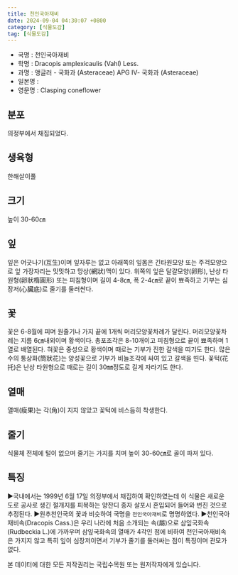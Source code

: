 ```yaml
---
title: 천인국아재비
date: 2024-09-04 04:30:07 +0800
category: [식물도감]
tag: [식물도감]
---
```




- 국명 : 천인국아재비
- 학명 : Dracopis amplexicaulis (Vahl) Less.
- 과명 : 앵글러 - 국화과 (Asteraceae) APG Ⅳ- 국화과 (Asteraceae)
- 일본명 : 
- 영문명 : Clasping coneflower


## 분포
의정부에서 채집되었다.
## 생육형
한해살이풀
## 크기
높이 30-60㎝
## 잎
잎은 어긋나기(互生)이며 잎자루는 없고 아래쪽의 잎몸은 긴타원모양 또는 주걱모양으로 잎 가장자리는 밋밋하고 망상(網狀)맥이 있다. 위쪽의 잎은 달걀모양(卵形), 난상 타원형(卵狀楕圓形) 또는 피침형이며 길이 4-8㎝, 폭 2-4㎝로 끝이 뾰족하고 기부는 심장저(心臟底)로 줄기를 둘러싼다.
## 꽃
꽃은 6-8월에 피며 원줄기나 가지 끝에 1개씩 머리모양꽃차례가 달린다. 머리모양꽃차례는 지름 6㎝내외이며 황색이다. 총포조각은 8-10개이고 피침형으로 끝이 뾰족하며 1열로 배열된다. 혀꽃은 중성으로 황색이며 때로는 기부가 진한 갈색을 띠기도 한다. 많은 수의 통상화(筒狀花)는 양성꽃으로 기부가 비늘조각에 싸여 있고 갈색을 띤다. 꽃턱(花托)은 난상 타원형으로 때로는 길이 30㎜정도로 길게 자라기도 한다.
## 열매
열매(瘦果)는 각(角)이 지지 않았고 꽃턱에 비스듬히 착생한다.
## 줄기
식물체 전체에 털이 없으며 줄기는 가지를 치며 높이 30-60㎝로 골이 파져 있다.
## 특징
▶국내에서는 1999년 6월 17일 의정부에서 채집하여 확인하였는데 이 식물은 새로운 도로 공사로 생긴 절개지를 피복하는 양잔디 종자 살포시 혼입되어 들어와 번진 것으로 추정된다.▶원추천인국의 꽃과 비슷하여 국명을 `천인국아재비`로 명명하였다.▶천인국아재비속(Dracopis Cass.)은 우리 나라에 처음 소개되는 속(屬)으로 삼잎국화속(Rudbeckia L.)에 가까우며 삼잎국화속의 열매가 4각인 점에 비하여 천인국아재비속은 가지지 않고 특히 잎이 심장저이면서 기부가 줄기를 둘러싸는 점이 특징이며 관모가 없다.






본 데이터에 대한 모든 저작권리는 국립수목원 또는 원저작자에게 있습니다.
